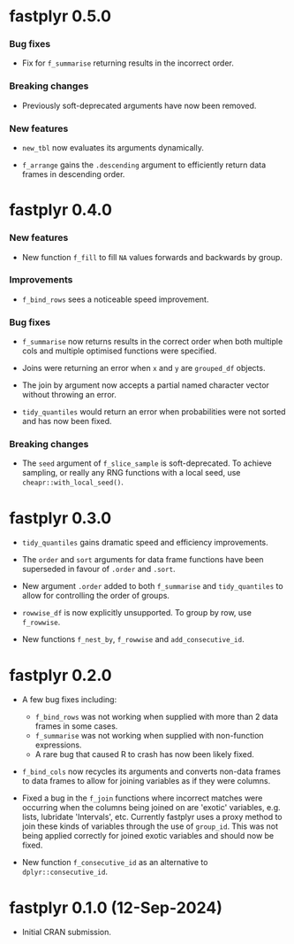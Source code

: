 # fastplyr 0.5.0

### Bug fixes

- Fix for `f_summarise` returning results in the incorrect order.

### Breaking changes

- Previously soft-deprecated arguments have now been removed.

### New features

- `new_tbl` now evaluates its arguments dynamically. 

- `f_arrange` gains the `.descending` argument to efficiently 
return data frames in descending order.

# fastplyr 0.4.0

### New features

- New function `f_fill` to fill `NA` values forwards and backwards by group.

### Improvements

- `f_bind_rows` sees a noticeable speed improvement.

### Bug fixes

- `f_summarise` now returns results in the correct order when both 
multiple cols and multiple optimised functions were specified.

- Joins were returning an error when `x` and `y` are `grouped_df` objects.

- The join by argument now accepts a partial named 
character vector without throwing an error.

- `tidy_quantiles` would return an error when probabilities were not sorted and
has now been fixed.

### Breaking changes

- The `seed` argument of `f_slice_sample` is soft-deprecated. To achieve 
sampling, or really any RNG functions with a local seed, 
use `cheapr::with_local_seed()`.

# fastplyr 0.3.0

* `tidy_quantiles` gains dramatic speed and efficiency improvements.

* The `order` and `sort` arguments for data frame functions have been 
superseded in favour of `.order` and `.sort`.

* New argument `.order` added to both `f_summarise` and `tidy_quantiles` 
to allow for controlling the order of groups.

* `rowwise_df` is now explicitly unsupported. To group by row, use `f_rowwise`.

* New functions `f_nest_by`, `f_rowwise` and `add_consecutive_id`.

# fastplyr 0.2.0

* A few bug fixes including: 
  * `f_bind_rows` was not working when supplied with more than 2 data frames in
some cases.
  * `f_summarise` was not working when supplied with non-function expressions.
  * A rare bug that caused R to crash has now been likely fixed.


* `f_bind_cols` now recycles its arguments and converts non-data frames
to data frames to allow for joining variables as if they were columns.

* Fixed a bug in the `f_join` functions where incorrect matches were 
occurring when the columns being joined on are 'exotic' variables, e.g. 
lists, lubridate 'Intervals', etc. Currently fastplyr uses a proxy method to 
join these kinds of variables through the use of `group_id`. This was not being
applied correctly for joined exotic variables and should now be fixed.

* New function `f_consecutive_id` as an alternative to `dplyr::consecutive_id`.

# fastplyr 0.1.0 (12-Sep-2024)

* Initial CRAN submission.
